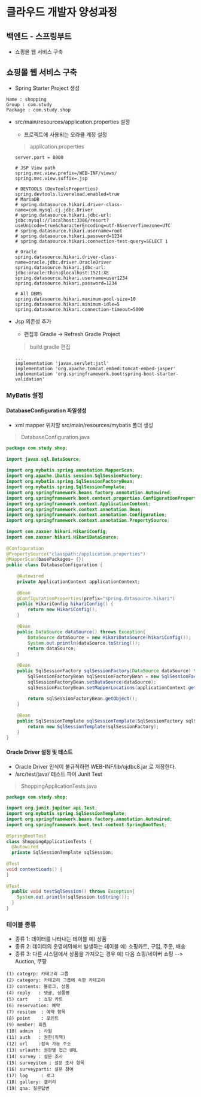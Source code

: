 # 클라우드 개발자 양성과정

## 백엔드 - 스프링부트
* 쇼핑몰 웹 서비스 구축

## 쇼핑몰 웹 서비스 구축
* Spring Starter Project 생성
```
Name : shopping
Group : com.study
Package : com.study.shop
```
* src/main/resources/application.properties 설정
    - 프로젝트에 사용되는 오라클 계정 설정
    > application.properties
    ```
    server.port = 8000

    # JSP View path
    spring.mvc.view.prefix=/WEB-INF/views/
    spring.mvc.view.suffix=.jsp

    # DEVTOOLS (DevToolsProperties)
    spring.devtools.livereload.enabled=true
    # MariaDB
    # spring.datasource.hikari.driver-class-name=com.mysql.cj.jdbc.Driver
    # spring.datasource.hikari.jdbc-url: jdbc:mysql://localhost:3306/resort?useUnicode=true&characterEncoding=utf-8&serverTimezone=UTC
    # spring.datasource.hikari.username=root
    # spring.datasource.hikari.password=1234
    # spring.datasource.hikari.connection-test-query=SELECT 1

    # Oracle
    spring.datasource.hikari.driver-class-name=oracle.jdbc.driver.OracleDriver
    spring.datasource.hikari.jdbc-url: jdbc:oracle:thin:@localhost:1521:XE
    spring.datasource.hikari.username=user1234
    spring.datasource.hikari.password=1234

    # All DBMS
    spring.datasource.hikari.maximum-pool-size=10
    spring.datasource.hikari.minimum-idle=5
    spring.datasource.hikari.connection-timeout=5000
    ```


* Jsp 의존성 추가
    - 편집후 Gradle -> Refresh Gradle Project
    > build.gradle 편집

    ```
    ...
    implementation 'javax.servlet:jstl'  
    implementation 'org.apache.tomcat.embed:tomcat-embed-jasper'  
    implementation 'org.springframework.boot:spring-boot-starter-validation' 

    ```

### MyBatis 설정
#### DatabaseConfiguration 파일생성
- xml mapper 위치할  src/main/resources/mybatis 폴더 생성
> DatabaseConfiguration.java
```java
package com.study.shop;
 
import javax.sql.DataSource;
 
import org.mybatis.spring.annotation.MapperScan;
import org.apache.ibatis.session.SqlSessionFactory;
import org.mybatis.spring.SqlSessionFactoryBean;
import org.mybatis.spring.SqlSessionTemplate;
import org.springframework.beans.factory.annotation.Autowired;
import org.springframework.boot.context.properties.ConfigurationProperties;
import org.springframework.context.ApplicationContext;
import org.springframework.context.annotation.Bean;
import org.springframework.context.annotation.Configuration;
import org.springframework.context.annotation.PropertySource;
 
import com.zaxxer.hikari.HikariConfig;
import com.zaxxer.hikari.HikariDataSource;
 
@Configuration
@PropertySource("classpath:/application.properties")
@MapperScan(basePackages= {})
public class DatabaseConfiguration {
    
    @Autowired
    private ApplicationContext applicationContext;
    
    @Bean
    @ConfigurationProperties(prefix="spring.datasource.hikari")
    public HikariConfig hikariConfig() {
        return new HikariConfig();
    }
    
    @Bean
    public DataSource dataSource() throws Exception{
        DataSource dataSource = new HikariDataSource(hikariConfig());
        System.out.println(dataSource.toString()); 
        return dataSource;
    }
    
    @Bean
    public SqlSessionFactory sqlSessionFactory(DataSource dataSource) throws Exception{
        SqlSessionFactoryBean sqlSessionFactoryBean = new SqlSessionFactoryBean();
        sqlSessionFactoryBean.setDataSource(dataSource);
        sqlSessionFactoryBean.setMapperLocations(applicationContext.getResources("classpath:/mybatis/**/*.xml"));
        
        return sqlSessionFactoryBean.getObject();
    }
    
    @Bean
    public SqlSessionTemplate sqlSessionTemplate(SqlSessionFactory sqlSessionFactory){
        return new SqlSessionTemplate(sqlSessionFactory);
    }
}
```

#### Oracle Driver 설정 및 테스트
- Oracle Driver 인식이 불규칙하면 WEB-INF/lib/ojdbc8.jar 로 저장한다.
- /src/test/java/ 테스트 파이 Junit Test
> ShoppingApplicationTests.java
```java
package com.study.shop;
 
import org.junit.jupiter.api.Test;
import org.mybatis.spring.SqlSessionTemplate;
import org.springframework.beans.factory.annotation.Autowired;
import org.springframework.boot.test.context.SpringBootTest;
 
@SpringBootTest
class ShoppingApplicationTests {
  @Autowired
  private SqlSessionTemplate sqlSession;
 
@Test
void contextLoads() {
}
 
@Test
  public void testSqlSession() throws Exception{
    System.out.println(sqlSession.toString());
  }
}
```

### 테이블 종류
- 종류 1: 데이터를 나타내는 테이블  예) 상품
- 종류 2: 데이터의 운영에의해서 발생하는 테이블 예) 쇼핑카트, 구입, 주문, 배송
- 종류 3: 다른 시스템에서 상품을 가져오는 경우 예) 다음 쇼핑/네이버 쇼핑 --> Auction, 쿠팡
```
(1) categrp: 카테고리 그룹
(2) category: 카테고리 그룹에 속한 카테고리
(3) contents: 블로그, 상품
(4) reply   : 댓글, 상품평
(5) cart    : 쇼핑 카트
(6) reservation: 예약
(7) resitem  : 예약 항목
(8) point    : 포인트  
(9) member: 회원
(10) admin  : 사원
(11) auth   : 권한(직책)
(12) url    :접속 가능 주소 
(13) urlauth: 권한별 접근 URL
(14) survey : 설문 조사
(15) surveyitem : 설문 조사 항목
(16) surveyparti: 설문 참여
(17) log     : 로그
(18) gallery: 갤러리
(19) qna: 질문답변
```
